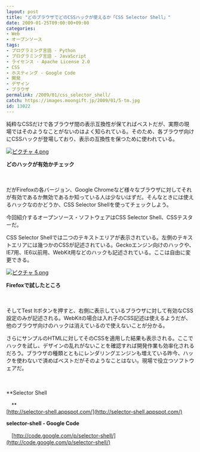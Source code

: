 ```yaml
---
layout: post
title: "どのブラウザでどのCSSハックが使えるか「CSS Selector Shell」"
date: 2009-01-25T09:00:00+09:00
categories:
- Web
- オープンソース
tags: 
- プログラミング言語 - Python
- プログラミング言語 - JavaScript
- ライセンス - Apache License 2.0
- CSS
- ホスティング - Google Code
- 開発
- デザイン
- ブラウザ
permalink: /2009/01/css_selector_shell/
catch: https://images.moongift.jp/2009/01/5-tm.jpg
id: 13022
---
```

純粋なCSSだけで各ブラウザ間の表示互換性が保てればベストだが、実際の現場ではそのようなことがないのはよく知られている。そのため、各ブラウザ向けにCSSハックが登場しており、表示の互換性を保つために使われている。

  

[![ピクチャ 4.png](https://images.moongift.jp/2009/01/4-tm.jpg)](https://images.moongift.jp/2009/01/4.png)  
  
**どのハックが有効かチェック**

  

　

  

だがFirefoxの各バージョン、Google Chromeなど様々なブラウザに対してそれが有効であるか無効であるか知っている人は少ないはずだ。そんなときには使えるハックなのかどうか、CSS Selector Shellを使ってチェックしよう。

  

今回紹介するオープンソース・ソフトウェアはCSS Selector Shell、CSSテスターだ。

  
<!--more-->

CSS Selector Shellでは二つのテキストエリアが表示されている。左側のテキストエリアには幾つかのCSSが記述されている。Geckoエンジン向けのハックや、IE7用、IE6以前用、WebKit用などのハックも記述されている。ここは自由に変更できる。

  

[![ピクチャ 5.png](https://images.moongift.jp/2009/01/5-tm.jpg)](https://images.moongift.jp/2009/01/5.png)  
  
**Firefoxで試したところ**

  

　

  

そしてTest Itボタンを押すと、右側に表示しているブラウザに対して有効なCSS設定のみが記述される。WebKitの場合は入れ子のCSS記述は使えるようだが、他のブラウザ向けのハックは消えているので使えないことが分かる。

  

さらにサンプルのHTMLに対してそのCSSを適用した結果も表示される。ここでハックを試し、デザインの乱れがないことを確認すれば開発作業も効率化されるだろう。ブラウザの種類とともにレンダリングエンジンも増えている昨今、ハックを使わないで済めばベストだがそのようなことはない。現場で役立つソフトウェアだ。

  

　

  

**Selector Shell  
  
　**  
  [http://selector-shell.appspot.com/](http://selector-shell.appspot.com/)

  

**selector-shell - Google Code**  
  
　[http://code.google.com/p/selector-shell/](http://code.google.com/p/selector-shell/)

